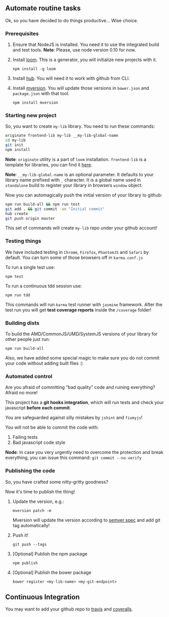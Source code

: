 ## Automate routine tasks

Ok, so you have decided to do things productive...
Wise choice.


### Prerequisites


1. Ensure that NodeJS is installed.
    You need it to use the integrated build and test tools.
    **Note**: Please, use node version 0.10 for now.

1. Install [loom](https://www.npmjs.com/package/loom).
    This is a generator, you will initialize new projects with it.

    ```
    npm install -g loom
    ```

1. Install [hub](https://hub.github.com/).
    You will need it to work with github from CLI.

1. Install [mversion](https://www.npmjs.com/package/mversion).
    You will update those versions in `bower.json` and `package.json` with that tool.

    ```
    npm install mversion
    ```

### Starting new project

So, you want to create `my-lib` library.
You need to run these commands:

```bash
originate frontend-lib my-lib __my-lib-global-name
cd my-lib
git init
npm install

```

**Note**: `originate` utility is a part of `loom` installation.
`frontend-lib` is a template for libraries, you can find it [here](https://github.com/mr-mig/originate-frontend-lib).

**Note**: `__my-lib-global-name` is an optional parameter.
It defaults to your library name prefixed with `_` character.
It is a global name used in `standalone` build to register your library in browsers `window` object.

Now you can automagically push the initial version of your library to github:

```bash
npm run build-all && npm run test
git add . && git commit -am "Initial commit"
hub create
git push origin master
```

This set of commands will create `my-lib` repo under your github account!

### Testing things


We have included testing in `Chrome`, `Firefox`, `PhantomJS` and `Safari` by default.
You can turn some of those browsers off in `karma.conf.js`

To run a single test use:

```
npm test
```

To run a continuous tdd session use:

```
npm run tdd
```

This commands will run `karma` test runner with `jasmine` framework.
After the test run you will get **test coverage reports** inside the `/coverage` folder!




### Building dists


To build the AMD/CommonJS/UMD/SystemJS versions of your library for other people just run:

`npm run build-all`

Also, we have added some special magic to make sure you do not commit your code without adding built files :)



### Automated control


Are you afraid of committing "bad quality" code and ruining everything?
Afraid no more!

This project has a **git hooks integration**, which will run tests and check your javascript **before each commit**.

You are safeguarded against silly mistakes by `jshint` and `fixmyjs`!

You will not be able to commit the code with:

1. Failing tests
2. Bad javascript code style

**Node**: In case you very urgently need to overcome the protection and break everything, you can issue this command: `git commit --no-verify `


### Publishing the code



So, you have crafted some nitty-gritty goodness?

Now it's time to publish the thing!

1. Update the version, e.g.:
    ```
    mversion patch -m
    ```

    Mversion will update the version according to [semver spec](http://semver.org/) and add git tag automatically!


1. Push it!

    ```
    git push --tags
    ```

1. [Optional] Publish the npm package

    ```
    npm publish
    ```

1. [Optional] Publish the bower package

    ```
    bower register <my-lib-name> <my-git-endpoint>
    ```

## Continuous Integration

You may want to add your github repo to [travis](travis-ci.org) and [coveralls](coveralls.org/).